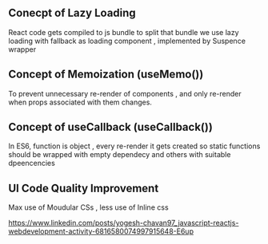 Conecpt of Lazy Loading
-------------------------
React code gets compiled to js bundle to split that bundle we use lazy loading with fallback as loading component , implemented by Suspence wrapper





Concept of Memoization (useMemo())
-----------------------
To prevent unnecessary re-render of components , and only re-render when props associated with them changes.







Concept of useCallback (useCallback())
------------------------
In ES6, function is object , every re-render it gets created so static functions should be wrapped with empty dependecy and others with suitable dpeencencies











UI Code Quality Improvement
---------------

Max use of Moudular CSs , less use of Inline css



https://www.linkedin.com/posts/yogesh-chavan97_javascript-reactjs-webdevelopment-activity-6816580074997915648-E6up
